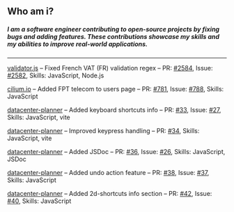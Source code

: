## Who am i?
##### I am a software engineer contributing to open-source projects by fixing bugs and adding features. These contributions showcase my skills and my abilities to improve real-world applications.
---

[validator.js](https://github.com/validatorjs/validator.js) – 
Fixed French VAT (FR) validation regex – 
PR: [#2584](https://github.com/validatorjs/validator.js/pull/2584), 
Issue: [#2582](https://github.com/validatorjs/validator.js/issues/2582),
Skills: JavaScript, Node.js

[cilium.io](https://github.com/cilium/cilium.io) – 
Added FPT telecom to users page – 
PR: [#781](https://github.com/cilium/cilium.io/pull/781), 
Issue: [#788](https://github.com/cilium/cilium.io/issues/778), 
Skills: JavaScript

[datacenter-planner](https://github.com/2listic/datacenter-planner) – 
Added keyboard shortcuts info – 
PR: [#33](https://github.com/2listic/datacenter-planner/pull/33), 
Issue: [#27](https://github.com/2listic/datacenter-planner/issues/27), 
Skills: JavaScript, vite

[datacenter-planner](https://github.com/2listic/datacenter-planner) – 
Improved keypress handling – 
PR: [#34](https://github.com/2listic/datacenter-planner/pull/34), 
Skills: JavaScript, vite

[datacenter-planner](https://github.com/2listic/datacenter-planner) – 
Added JSDoc – 
PR: [#36](https://github.com/2listic/datacenter-planner/pull/36), 
Issue: [#26](https://github.com/2listic/datacenter-planner/issues/26), 
Skills: JavaScript, JSDoc

[datacenter-planner](https://github.com/2listic/datacenter-planner) – 
Added undo action feature – 
PR: [#38](https://github.com/2listic/datacenter-planner/pull/38), 
Issue: [#37](https://github.com/2listic/datacenter-planner/issues/37), 
Skills: JavaScript

[datacenter-planner](https://github.com/2listic/datacenter-planner) – 
Added 2d-shortcuts info section – 
PR: [#42](https://github.com/2listic/datacenter-planner/pull/42), 
Issue: [#40](https://github.com/2listic/datacenter-planner/issues/40), 
Skills: JavaScript